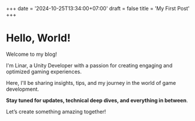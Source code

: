 +++
date = '2024-10-25T13:34:00+07:00'
draft = false 
title = 'My First Post'
+++

# Hello, World!

Welcome to my blog! 

I'm Linar, a Unity Developer with a passion for creating engaging and optimized gaming experiences. 

Here, I'll be sharing insights, tips, and my journey in the world of game development. 

**Stay tuned for updates, technical deep dives, and everything in between**.

Let’s create something amazing together!



